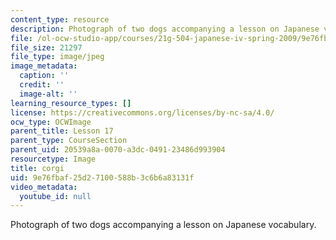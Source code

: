```yaml
---
content_type: resource
description: Photograph of two dogs accompanying a lesson on Japanese vocabulary.
file: /ol-ocw-studio-app/courses/21g-504-japanese-iv-spring-2009/9e76fbaf25d27100588b3c6b6a83131f_corgi.jpg
file_size: 21297
file_type: image/jpeg
image_metadata:
  caption: ''
  credit: ''
  image-alt: ''
learning_resource_types: []
license: https://creativecommons.org/licenses/by-nc-sa/4.0/
ocw_type: OCWImage
parent_title: Lesson 17
parent_type: CourseSection
parent_uid: 20539a8a-0070-a3dc-0491-23486d993904
resourcetype: Image
title: corgi
uid: 9e76fbaf-25d2-7100-588b-3c6b6a83131f
video_metadata:
  youtube_id: null
---
```

Photograph of two dogs accompanying a lesson on Japanese vocabulary.